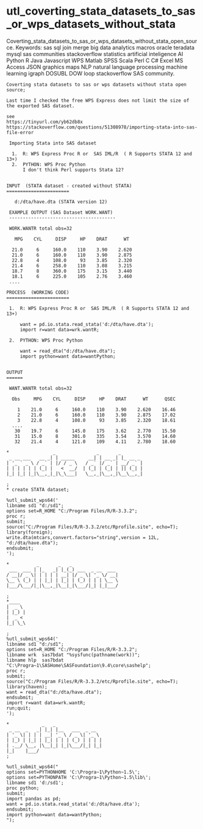 # utl_coverting_stata_datasets_to_sas_or_wps_datasets_without_stata
Coverting_stata_datasets_to_sas_or_wps_datasets_without_stata_open_source.  Keywords: sas sql join merge big data analytics macros oracle teradata mysql sas communities stackoverflow statistics artificial inteligence AI Python R Java Javascript WPS Matlab SPSS Scala Perl C C# Excel MS Access JSON graphics maps NLP natural language processing machine learning igraph DOSUBL DOW loop stackoverflow SAS community.

    Coverting stata datasets to sas or wps datasets without stata open source;

    Last time I checked the free WPS Express does not limit the size of the exported SAS dataset.

    see
    https://tinyurl.com/yb62db8x
    https://stackoverflow.com/questions/51308978/importing-stata-into-sas-file-error

     Importing Stata into SAS dataset

      1.  R: WPS Express Proc R or  SAS IML/R  ( R Supports STATA 12 and 13+)
      2.  PYTHON: WPS Proc Python
          I don't think Perl supports Stata 12?


    INPUT  (STATA dataset - created without STATA)
    =======================

       d:/dta/have.dta (STATA version 12)

     EXAMPLE OUTPUT (SAS Dataset WORK.WANT)
     ---------------------------------------

     WORK.WANTR total obs=32

       MPG    CYL     DISP     HP    DRAT      WT

      21.0     6     160.0    110    3.90    2.620
      21.0     6     160.0    110    3.90    2.875
      22.8     4     108.0     93    3.85    2.320
      21.4     6     258.0    110    3.08    3.215
      18.7     8     360.0    175    3.15    3.440
      18.1     6     225.0    105    2.76    3.460
     ....

    PROCESS  (WORKING CODE)
    =======================

     1.  R: WPS Express Proc R or  SAS IML/R  ( R Supports STATA 12 and 13+)

         want = pd.io.stata.read_stata('d:/dta/have.dta');
         import r=want data=wrk.wantR;

     2.  PYTHON: WPS Proc Python

         want = read_dta("d:/dta/have.dta");
         import python=want data=wantPython;


    OUTPUT
    ======

     WANT.WANTR total obs=32

      Obs     MPG    CYL     DISP     HP    DRAT      WT      QSEC

        1    21.0     6     160.0    110    3.90    2.620    16.46
        2    21.0     6     160.0    110    3.90    2.875    17.02
        3    22.8     4     108.0     93    3.85    2.320    18.61
      ....
       30    19.7     6     145.0    175    3.62    2.770    15.50
       31    15.0     8     301.0    335    3.54    3.570    14.60
       32    21.4     4     121.0    109    4.11    2.780    18.60

    *                _               _       _
     _ __ ___   __ _| | _____     __| | __ _| |_ __ _
    | '_ ` _ \ / _` | |/ / _ \   / _` |/ _` | __/ _` |
    | | | | | | (_| |   <  __/  | (_| | (_| | || (_| |
    |_| |_| |_|\__,_|_|\_\___|   \__,_|\__,_|\__\__,_|

    ;
    * create STATA dataset;

    %utl_submit_wps64('
    libname sd1 "d:/sd1";
    options set=R_HOME "C:/Program Files/R/R-3.3.2";
    proc r;
    submit;
    source("C:/Program Files/R/R-3.3.2/etc/Rprofile.site", echo=T);
    library(foreign);
    write.dta(mtcars,convert.factors="string",version = 12L, "d:/dta/have.dta");
    endsubmit;
    ');

    *          _       _   _
     ___  ___ | |_   _| |_(_) ___  _ __  ___
    / __|/ _ \| | | | | __| |/ _ \| '_ \/ __|
    \__ \ (_) | | |_| | |_| | (_) | | | \__ \
    |___/\___/|_|\__,_|\__|_|\___/|_| |_|___/

    ;
    *____
    |  _ \
    | |_) |
    |  _ <
    |_| \_\

    ;
    %utl_submit_wps64('
    libname sd1 "d:/sd1";
    options set=R_HOME "C:/Program Files/R/R-3.3.2";
    libname wrk  sas7bdat "%sysfunc(pathname(work))";
    libname hlp  sas7bdat "C:\Progra~1\SASHome\SASFoundation\9.4\core\sashelp";
    proc r;
    submit;
    source("C:/Program Files/R/R-3.3.2/etc/Rprofile.site", echo=T);
    library(haven);
    want = read_dta("d:/dta/have.dta");
    endsubmit;
    import r=want data=wrk.wantR;
    run;quit;
    ');

    *            _   _
     _ __  _   _| |_| |__   ___  _ __
    | '_ \| | | | __| '_ \ / _ \| '_ \
    | |_) | |_| | |_| | | | (_) | | | |
    | .__/ \__, |\__|_| |_|\___/|_| |_|
    |_|    |___/
    ;

    %utl_submit_wps64("
    options set=PYTHONHOME 'C:\Progra~1\Python~1.5\';
    options set=PYTHONPATH 'C:\Progra~1\Python~1.5\lib\';
    libname sd1 'd:/sd1';
    proc python;
    submit;
    import pandas as pd;
    want = pd.io.stata.read_stata('d:/dta/have.dta');
    endsubmit;
    import python=want data=wantPython;
    ");


